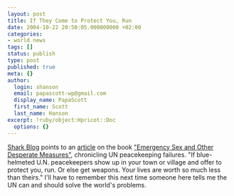```yaml
---
layout: post
title: If They Come to Protect You, Run
date: 2004-10-22 20:50:05.000000000 +02:00
categories:
- world news
tags: []
status: publish
type: post
published: true
meta: {}
author:
  login: shanson
  email: papascott-wp@gmail.com
  display_name: PapaScott
  first_name: Scott
  last_name: Hanson
excerpt: !ruby/object:Hpricot::Doc
  options: {}
---
```

<p><a title="Shark Blog: Emergency Sex" href="http://www.usefulwork.com/shark/archives/002907.html#002907">Shark Blog</a> points to an <a title="The Seattle Times: U.N. peacekeeping failures chronicled in book" href="http://seattletimes.nwsource.com/html/nationworld/2002069794_unbook22.html">article</a> on the book <a href="http://www.amazon.com/exec/obidos/ASIN/1401352014">"Emergency Sex and Other Desperate Measures"</a>, chronicling UN peacekeeping failures. "If blue-helmeted U.N. peacekeepers show up in your town or village and offer to protect you, run. Or else get weapons. Your lives are worth so much less than theirs." I'll have to remember this next time someone here tells me the UN can and should solve the world's problems.</p>
